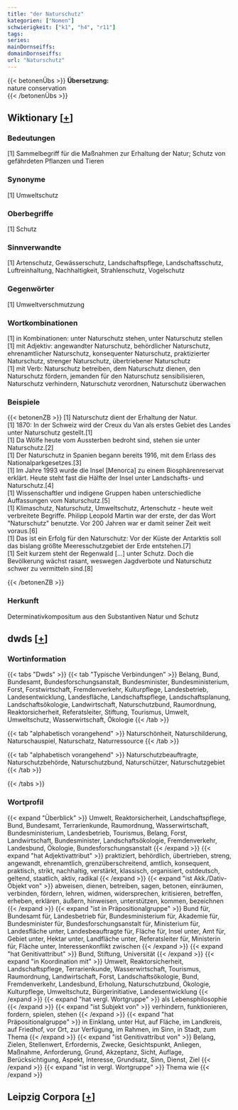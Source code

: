 ```yaml
---
title: "der Naturschutz"
kategorien: ["Nomen"]
schwierigkeit: ["k1", "h4", "r11"]
tags:
series:
mainDornseiffs:
domainDornseiffs:
url: "Naturschutz"
---
```


{{< betonenÜbs >}}
**Übersetzung:**  
nature conservation  
{{< /betonenÜbs >}}

## Wiktionary [[+](https://de.wiktionary.org/wiki/Naturschutz)]

### Bedeutungen
[1] Sammelbegriff für die Maßnahmen zur Erhaltung der Natur; Schutz von gefährdeten Pflanzen und Tieren  

### Synonyme
[1] Umweltschutz  

### Oberbegriffe
[1] Schutz  

### Sinnverwandte
[1] Artenschutz, Gewässerschutz, Landschaftspflege, Landschaftsschutz, Luftreinhaltung, Nachhaltigkeit, Strahlenschutz, Vogelschutz  

### Gegenwörter
[1] Umweltverschmutzung  

### Wortkombinationen
[1] in Kombinationen: unter Naturschutz stehen, unter Naturschutz stellen  
[1] mit Adjektiv: angewandter Naturschutz, behördlicher Naturschutz, ehrenamtlicher Naturschutz, konsequenter Naturschutz, praktizierter Naturschutz, strenger Naturschutz, übertriebener Naturschutz  
[1] mit Verb: Naturschutz betreiben, dem Naturschutz dienen, den Naturschutz fördern, jemanden für den Naturschutz sensibilisieren, Naturschutz verhindern, Naturschutz verordnen, Naturschutz überwachen  

### Beispiele
{{< betonenZB >}}
[1] Naturschutz dient der Erhaltung der Natur.  
[1] 1870: In der Schweiz wird der Creux du Van als erstes Gebiet des Landes unter Naturschutz gestellt.[1]  
[1] Da Wölfe heute vom Aussterben bedroht sind, stehen sie unter Naturschutz.[2]  
[1] Der Naturschutz in Spanien begann bereits 1916, mit dem Erlass des Nationalparkgesetzes.[3]  
[1] Im Jahre 1993 wurde die Insel [Menorca] zu einem Biosphärenreservat erklärt. Heute steht fast die Hälfte der Insel unter Landschafts- und Naturschutz.[4]  
[1] Wissenschaftler und indigene Gruppen haben unterschiedliche Auffassungen vom Naturschutz.[5]  
[1] Klimaschutz, Naturschutz, Umweltschutz, Artenschutz - heute weit verbreitete Begriffe. Philipp Leopold Martin war der erste, der das Wort "Naturschutz" benutzte. Vor 200 Jahren war er damit seiner Zeit weit voraus.[6]  
[1] Das ist ein Erfolg für den Naturschutz: Vor der Küste der Antarktis soll das bislang größte Meeresschutzgebiet der Erde entstehen.[7]  
[1] Seit kurzem steht der Regenwald […] unter Schutz. Doch die Bevölkerung wächst rasant, weswegen Jagdverbote und Naturschutz schwer zu vermitteln sind.[8]  

{{< /betonenZB >}}
### Herkunft
Determinativkompositum aus den Substantiven Natur und Schutz  



## dwds [[+](https://www.dwds.de/wb/Naturschutz)]

### Wortinformation
{{< tabs "Dwds" >}}
{{< tab "Typische Verbindungen" >}}
Belang, Bund, Bundesamt, Bundesforschungsanstalt, Bundesminister, Bundesministerium, Forst, Forstwirtschaft, Fremdenverkehr, Kulturpflege, Landesbetrieb, Landesentwicklung, Landesfläche, Landschaftspflege, Landschaftsplanung, Landschaftsökologie, Landwirtschaft, Naturschutzbund, Raumordnung, Reaktorsicherheit, Referatsleiter, Stiftung, Tourismus, Umwelt, Umweltschutz, Wasserwirtschaft, Ökologie
{{< /tab >}}

{{< tab "alphabetisch vorangehend" >}}
Naturschönheit, Naturschilderung, Naturschauspiel, Naturschatz, Naturressource
{{< /tab >}}

{{< tab "alphabetisch vorangehend" >}}
Naturschutzbeauftragte, Naturschutzbehörde, Naturschutzbund, Naturschützer, Naturschutzgebiet
{{< /tab >}}

{{< /tabs >}}

### Wortprofil
{{< expand "Überblick" >}} Umwelt, Reaktorsicherheit, Landschaftspflege, Bund, Bundesamt, Terrarienkunde, Raumordnung, Wasserwirtschaft, Bundesministerium, Landesbetrieb, Tourismus, Belang, Forst, Landwirtschaft, Bundesminister, Landschaftsökologie, Fremdenverkehr, Landesbund, Ökologie, Bundesforschungsanstalt {{< /expand >}}
{{< expand "hat Adjektivattribut" >}} praktiziert, behördlich, übertrieben, streng, angewandt, ehrenamtlich, grenzüberschreitend, amtlich, konsequent, praktisch, strikt, nachhaltig, verstärkt, klassisch, organisiert, ostdeutsch, geltend, staatlich, aktiv, radikal {{< /expand >}}
{{< expand "ist Akk./Dativ-Objekt von" >}} abweisen, dienen, betreiben, sagen, betonen, einräumen, verbinden, fördern, lehren, widmen, widersprechen, kritisieren, betreffen, erheben, erklären, äußern, hinweisen, unterstützen, kommen, bezeichnen {{< /expand >}}
{{< expand "ist in Präpositionalgruppe" >}} Bund für, Bundesamt für, Landesbetrieb für, Bundesministerium für, Akademie für, Bundesminister für, Bundesforschungsanstalt für, Ministerium für, Landesfläche unter, Landesbeauftragte für, Fläche für, Insel unter, Amt für, Gebiet unter, Hektar unter, Landfläche unter, Referatsleiter für, Ministerin für, Fläche unter, Interessenkonflikt zwischen {{< /expand >}}
{{< expand "hat Genitivattribut" >}} Bund, Stiftung, Universität {{< /expand >}}
{{< expand "in Koordination mit" >}} Umwelt, Reaktorsicherheit, Landschaftspflege, Terrarienkunde, Wasserwirtschaft, Tourismus, Raumordnung, Landwirtschaft, Forst, Landschaftsökologie, Bund, Fremdenverkehr, Landesbund, Erholung, Naturschutzbund, Ökologie, Kulturpflege, Umweltschutz, Bürgerinitiative, Landesentwicklung {{< /expand >}}
{{< expand "hat vergl. Wortgruppe" >}} als Lebensphilosophie {{< /expand >}}
{{< expand "ist Subjekt von" >}} verhindern, funktionieren, fordern, spielen, stehen {{< /expand >}}
{{< expand "hat Präpositionalgruppe" >}} in Einklang, unter Hut, auf Fläche, im Landkreis, auf Friedhof, vor Ort, zur Verfügung, im Rahmen, im Sinn, in Stadt, zum Thema {{< /expand >}}
{{< expand "ist Genitivattribut von" >}} Belang, Zielen, Stellenwert, Erfordernis, Zwecke, Gesichtspunkt, Anliegen, Maßnahme, Anforderung, Grund, Akzeptanz, Sicht, Auflage, Berücksichtigung, Aspekt, Interesse, Grundsatz, Sinn, Dienst, Ziel {{< /expand >}}
{{< expand "ist in vergl. Wortgruppe" >}} Thema wie {{< /expand >}}

## Leipzig Corpora [[+](https://corpora.uni-leipzig.de/en/res?word=Naturschutz&corpusId=deu_newscrawl-public_2018)]

